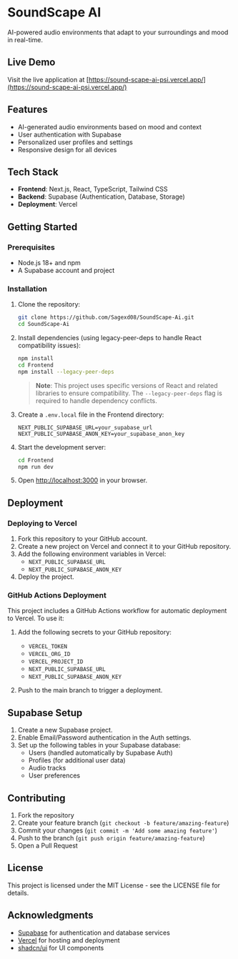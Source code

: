 # SoundScape AI

AI-powered audio environments that adapt to your surroundings and mood in real-time.

## Live Demo

Visit the live application at [https://sound-scape-ai-psi.vercel.app/](https://sound-scape-ai-psi.vercel.app/)

## Features

- AI-generated audio environments based on mood and context
- User authentication with Supabase
- Personalized user profiles and settings
- Responsive design for all devices

## Tech Stack

- **Frontend**: Next.js, React, TypeScript, Tailwind CSS
- **Backend**: Supabase (Authentication, Database, Storage)
- **Deployment**: Vercel

## Getting Started

### Prerequisites

- Node.js 18+ and npm
- A Supabase account and project

### Installation

1. Clone the repository:
   ```bash
   git clone https://github.com/Sagexd08/SoundScape-Ai.git
   cd SoundScape-Ai
   ```

2. Install dependencies (using legacy-peer-deps to handle React compatibility issues):
   ```bash
   npm install
   cd Frontend
   npm install --legacy-peer-deps
   ```

   > **Note**: This project uses specific versions of React and related libraries to ensure compatibility. The `--legacy-peer-deps` flag is required to handle dependency conflicts.

3. Create a `.env.local` file in the Frontend directory:
   ```
   NEXT_PUBLIC_SUPABASE_URL=your_supabase_url
   NEXT_PUBLIC_SUPABASE_ANON_KEY=your_supabase_anon_key
   ```

4. Start the development server:
   ```bash
   cd Frontend
   npm run dev
   ```

5. Open [http://localhost:3000](http://localhost:3000) in your browser.

## Deployment

### Deploying to Vercel

1. Fork this repository to your GitHub account.
2. Create a new project on Vercel and connect it to your GitHub repository.
3. Add the following environment variables in Vercel:
   - `NEXT_PUBLIC_SUPABASE_URL`
   - `NEXT_PUBLIC_SUPABASE_ANON_KEY`
4. Deploy the project.

### GitHub Actions Deployment

This project includes a GitHub Actions workflow for automatic deployment to Vercel. To use it:

1. Add the following secrets to your GitHub repository:
   - `VERCEL_TOKEN`
   - `VERCEL_ORG_ID`
   - `VERCEL_PROJECT_ID`
   - `NEXT_PUBLIC_SUPABASE_URL`
   - `NEXT_PUBLIC_SUPABASE_ANON_KEY`

2. Push to the main branch to trigger a deployment.

## Supabase Setup

1. Create a new Supabase project.
2. Enable Email/Password authentication in the Auth settings.
3. Set up the following tables in your Supabase database:
   - Users (handled automatically by Supabase Auth)
   - Profiles (for additional user data)
   - Audio tracks
   - User preferences

## Contributing

1. Fork the repository
2. Create your feature branch (`git checkout -b feature/amazing-feature`)
3. Commit your changes (`git commit -m 'Add some amazing feature'`)
4. Push to the branch (`git push origin feature/amazing-feature`)
5. Open a Pull Request

## License

This project is licensed under the MIT License - see the LICENSE file for details.

## Acknowledgments

- [Supabase](https://supabase.com/) for authentication and database services
- [Vercel](https://vercel.com/) for hosting and deployment
- [shadcn/ui](https://ui.shadcn.com/) for UI components
